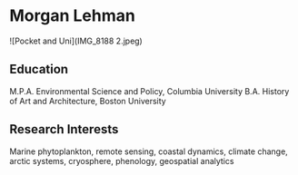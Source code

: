 # Morgan Lehman 

![Pocket and Uni](IMG_8188 2.jpeg)

## Education
M.P.A. Environmental Science and Policy, Columbia University
B.A. History of Art and Architecture, Boston University 

## Research Interests
Marine phytoplankton, remote sensing, coastal dynamics, climate change, arctic systems, cryosphere, phenology, geospatial analytics